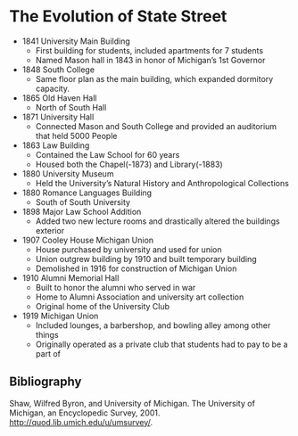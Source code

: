 # The Evolution of State Street

- 1841 University Main Building
  - First building for students, included apartments for 7 students
  - Named Mason hall in 1843 in honor of Michigan’s 1st Governor
- 1848 South College
  - Same floor plan as the main building, which expanded dormitory capacity.
- 1865 Old Haven Hall
  - North of South Hall
- 1871 University Hall
  - Connected Mason and South College and provided an auditorium that held 5000 People
- 1863 Law Building
  - Contained the Law School for 60 years
  - Housed both the Chapel(-1873) and Library(-1883)
- 1880 University Museum
  - Held the University’s Natural History and Anthropological Collections
- 1880 Romance Languages Building
  - South of South University
- 1898 Major Law School Addition
  - Added two new lecture rooms and drastically altered the buildings exterior
- 1907 Cooley House Michigan Union
  - House purchased by university and used for union
  - Union outgrew building by 1910 and built temporary building
  - Demolished in 1916 for construction of Michigan Union
- 1910 Alumni Memorial Hall
  - Built to honor the alumni who served in war
  - Home to Alumni Association and university art collection
  - Original home of the University Club
- 1919 Michigan Union
  - Included lounges, a barbershop, and bowling alley among other things
  - Originally operated as a private club that students had to pay to be a part of

## Bibliography

Shaw, Wilfred Byron, and University of Michigan. The University of Michigan, an Encyclopedic Survey, 2001. http://quod.lib.umich.edu/u/umsurvey/.
